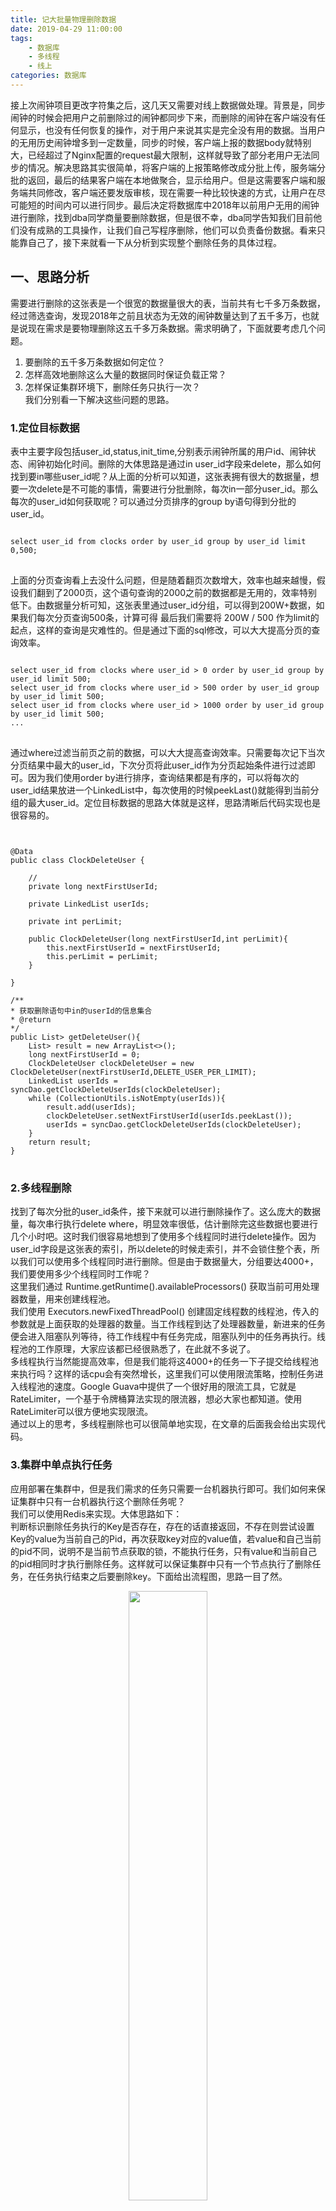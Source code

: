 ```yaml
---
title: 记大批量物理删除数据
date: 2019-04-29 11:00:00
tags: 
    - 数据库
    - 多线程
    - 线上
categories: 数据库
---
```

接上次闹钟项目更改字符集之后，这几天又需要对线上数据做处理。背景是，同步闹钟的时候会把用户之前删除过的闹钟都同步下来，而删除的闹钟在客户端没有任何显示，也没有任何恢复的操作，对于用户来说其实是完全没有用的数据。当用户的无用历史闹钟增多到一定数量，同步的时候，客户端上报的数据body就特别大，已经超过了Nginx配置的request最大限制，这样就导致了部分老用户无法同步的情况。解决思路其实很简单，将客户端的上报策略修改成分批上传，服务端分批的返回，最后的结果客户端在本地做聚合，显示给用户。但是这需要客户端和服务端共同修改，客户端还要发版审核，现在需要一种比较快速的方式，让用户在尽可能短的时间内可以进行同步。最后决定将数据库中2018年以前用户无用的闹钟进行删除，找到dba同学商量要删除数据，但是很不幸，dba同学告知我们目前他们没有成熟的工具操作，让我们自己写程序删除，他们可以负责备份数据。看来只能靠自己了，接下来就看一下从分析到实现整个删除任务的具体过程。  
## 一、思路分析
需要进行删除的这张表是一个很宽的数据量很大的表，当前共有七千多万条数据，经过筛选查询，发现2018年之前且状态为无效的闹钟数量达到了五千多万，也就是说现在需求是要物理删除这五千多万条数据。需求明确了，下面就要考虑几个问题。
1. 要删除的五千多万条数据如何定位？
2. 怎样高效地删除这么大量的数据同时保证负载正常？
3. 怎样保证集群环境下，删除任务只执行一次？  
我们分别看一下解决这些问题的思路。  
### 1.定位目标数据  
表中主要字段包括user_id,status,init_time,分别表示闹钟所属的用户id、闹钟状态、闹钟初始化时间。删除的大体思路是通过in user_id字段来delete，那么如何找到要in哪些user_id呢？从上面的分析可以知道，这张表拥有很大的数据量，想要一次delete是不可能的事情，需要进行分批删除，每次in一部分user_id。那么每次的user_id如何获取呢？可以通过分页排序的group by语句得到分批的user_id。  

<pre>
<code>
select user_id from clocks order by user_id group by user_id limit 0,500;
</code>
</pre>

上面的分页查询看上去没什么问题，但是随着翻页次数增大，效率也越来越慢，假设我们翻到了2000页，这个语句查询的2000之前的数据都是无用的，效率特别低下。由数据量分析可知，这张表里通过user_id分组，可以得到200W+数据，如果我们每次分页查询500条，计算可得 最后我们需要将 200W / 500 作为limit的起点，这样的查询是灾难性的。但是通过下面的sql修改，可以大大提高分页的查询效率。  

<pre>
<code>
select user_id from clocks where user_id > 0 order by user_id group by user_id limit 500;
select user_id from clocks where user_id > 500 order by user_id group by user_id limit 500;
select user_id from clocks where user_id > 1000 order by user_id group by user_id limit 500;
...
</code>
</pre> 

通过where过滤当前页之前的数据，可以大大提高查询效率。只需要每次记下当次分页结果中最大的user_id，下次分页将此user_id作为分页起始条件进行过滤即可。因为我们使用order by进行排序，查询结果都是有序的，可以将每次的user_id结果放进一个LinkedList中，每次使用的时候peekLast()就能得到当前分组的最大user_id。定位目标数据的思路大体就是这样，思路清晰后代码实现也是很容易的。  

<pre>
<code>

@Data
public class ClockDeleteUser {

    //
    private long nextFirstUserId;

    private LinkedList<Long> userIds;

    private int perLimit;

    public ClockDeleteUser(long nextFirstUserId,int perLimit){
        this.nextFirstUserId = nextFirstUserId;
        this.perLimit = perLimit;
    }

}

/**
* 获取删除语句中in的userId的信息集合
* @return
*/
public List<List<Long>> getDeleteUser(){
    List<List<Long>> result = new ArrayList<>();
    long nextFirstUserId = 0;
    ClockDeleteUser clockDeleteUser = new ClockDeleteUser(nextFirstUserId,DELETE_USER_PER_LIMIT);
    LinkedList<Long> userIds = syncDao.getClockDeleteUserIds(clockDeleteUser);
    while (CollectionUtils.isNotEmpty(userIds)){
        result.add(userIds);
        clockDeleteUser.setNextFirstUserId(userIds.peekLast());
        userIds = syncDao.getClockDeleteUserIds(clockDeleteUser);
    }
    return result;
}
</code>
</pre>  

### 2.多线程删除  
找到了每次分批的user_id条件，接下来就可以进行删除操作了。这么庞大的数据量，每次串行执行delete where，明显效率很低，估计删除完这些数据也要进行几个小时吧。这时我们很容易地想到了使用多个线程同时进行delete操作。因为user_id字段是这张表的索引，所以delete的时候走索引，并不会锁住整个表，所以我们可以使用多个线程同时进行删除。但是由于数据量大，分组要达4000+，我们要使用多少个线程同时工作呢？  
这里我们通过 Runtime.getRuntime().availableProcessors() 获取当前可用处理器数量，用来创建线程池。  
我们使用 Executors.newFixedThreadPool() 创建固定线程数的线程池，传入的参数就是上面获取的处理器的数量。当工作线程到达了处理器数量，新进来的任务便会进入阻塞队列等待，待工作线程中有任务完成，阻塞队列中的任务再执行。线程池的工作原理，大家应该都已经很熟悉了，在此就不多说了。  
多线程执行当然能提高效率，但是我们能将这4000+的任务一下子提交给线程池来执行吗？这样的话cpu会有突然增长，这里我们可以使用限流策略，控制任务进入线程池的速度。Google Guava中提供了一个很好用的限流工具，它就是 RateLimiter，一个基于令牌桶算法实现的限流器，想必大家也都知道。使用RateLimiter可以很方便地实现限流。  
通过以上的思考，多线程删除也可以很简单地实现，在文章的后面我会给出实现代码。  

### 3.集群中单点执行任务
应用部署在集群中，但是我们需求的任务只需要一台机器执行即可。我们如何来保证集群中只有一台机器执行这个删除任务呢？  
我们可以使用Redis来实现。大体思路如下：  
判断标识删除任务执行的Key是否存在，存在的话直接返回，不存在则尝试设置Key的value为当前自己的Pid，再次获取key对应的value值，若value和自己当前的pid不同，说明不是当前节点获取的锁，不能执行任务，只有value和当前自己的pid相同时才执行删除任务。这样就可以保证集群中只有一个节点执行了删除任务，在任务执行结束之后要删除key。下面给出流程图，思路一目了然。  
<div align=center> 
<img src="https://hexo-rxy.oss-cn-beijing.aliyuncs.com/database/delete_clock/%E5%88%A0%E9%99%A4%E4%BB%BB%E5%8A%A1redis.png" width="50%" height="50%">  
</div>


### 4.在哪里触发任务
分析了如何定位以及删除数据，那我们如何触发任务的执行呢？这里我在配置文件中设置了一个开关，用来标识本次启动是否需要执行删除任务。这个开关和上面提到的redis key共同决定是否在当前节点执行任务。  
什么时机进行删除呢？因为删除任务中使用了spring bean service，所以应该在spring容器初始化bean完成后执行删除任务。  
可以通过实现 ApplicationRunner 接口，实现接口的run方法来执行我们的任务。查阅springboot官方文档
<%- link_to('https://docs.spring.io/spring-boot/docs/2.1.4.RELEASE/reference/htmlsingle/#using-boot') %>可知：
<div align=center> 
<img src="https://hexo-rxy.oss-cn-beijing.aliyuncs.com/database/delete_clock/ApplicationRunner%E6%96%87%E6%A1%A3.png" width="100%" height="100%">  
</div>  
  
## 二、代码实现  
通过以上分析，实现思路已经非常清晰，下面给出实现代码，仅供参考。  
<code>
<pre>
@Slf4j
@Data
public class DeleteClockTask implements Runnable {

    private String name;

    private List<Long> userIds;

    private ClockDeleteService clockDeleteService;

    public DeleteClockTask(String name, List<Long> userIds) {
        this.name = name;
        this.userIds = userIds;
        this.clockDeleteService = (ClockDeleteService) SpringContextUtils.getBeanByClass(ClockDeleteService.class);
    }

    @Override
    public void run() {
        log.info("delete clock task {} start...", name);
        clockDeleteService.deleteUnusedClock(userIds);
        log.info("delete unused clock task {} end.", name);
    }
}
</pre>
</code>  

<code>
<pre>
@Component
@Slf4j
public class InitialBeanHandler implements ApplicationRunner {

    @Autowired
    private ClockDeleteService clockDeleteService;

    @Value("${task.delete.status}")
    private int deleteSwitch;

    @Autowired
    private RedissonHandler redissonHandler;

    private final static long TASK_EXPIRE_MILLS_TIME = 60 * 60 * 1000;
    private final static String DELETE_CLOCK_TASK_KEY = "delete_used_clock_running";

    private final static ExecutorService pool = Executors.newFixedThreadPool(Runtime.getRuntime().availableProcessors());

    @Override
    public void run(ApplicationArguments args) throws Exception {
        // 删除无用闹钟，已删除过，先屏蔽
        System.out.println("after run ...");
        // 先判断删除开关是否开启
        log.info("删除无用闹钟开关 deleteSwitch : " + deleteSwitch);
        // 若开关开启，并且当前没有节点在执行删除任务，则执行删除任务
        //通过redis查询是否有节点已经运行了删除任务
        boolean taskRunning = redissonHandler.exists(DELETE_CLOCK_TASK_KEY);

        List<DeleteClockTask> tasks = new ArrayList<>();

        if (deleteSwitch == 1 && !taskRunning) {
            //当前节点执行删除任务，设置redis中的任务状态
            String nowPid = ManagementFactory.getRuntimeMXBean().getName();
            redissonHandler.setNX(DELETE_CLOCK_TASK_KEY, nowPid, TASK_EXPIRE_MILLS_TIME);
            String taskRunningPid = redissonHandler.get(DELETE_CLOCK_TASK_KEY, String.class);

            if (!StringUtils.equals(taskRunningPid, nowPid)) {
                return;
            }

            //获取分批删除的userId的list
            List<List<Long>> deleteUsersList = clockDeleteService.getDeleteUser();
            if (CollectionUtils.isNotEmpty(deleteUsersList)) {
                int size = deleteUsersList.size();
                log.info("There are {} delete clock tasks totally.", size);
                for (int i = 0; i < size; i++) {
                    List<Long> userIds = deleteUsersList.get(i);
                    DeleteClockTask task = new DeleteClockTask("deleteTask" + i, userIds);
                    tasks.add(task);
                }
            }

            //限流
            RateLimiter rateLimiter = RateLimiter.create(2);

            for (DeleteClockTask task : tasks) {
                log.info("delete clock task {} wait time {}", task.getName(), rateLimiter.acquire());
                pool.execute(task);
                log.info("delete clock task {} finished.", task.getName());
            }
            log.info("delete clock tasks all finished");

            //执行完成，将redis中标志任务执行状态的key删除
            redissonHandler.del(DELETE_CLOCK_TASK_KEY);
        }
    }
}
</pre>
</code>  

## 三、线上执行
经过测试环境反复测试，最终挑了个风和日丽的日子，准备在生产环境执行。  
合并master，开始部署，盯着日志，静静等待...  
线上删除任务共分为了4014个组，按每秒钟2组的速度进入线程池,开始执行删除任务，观察cpu使用率，基本稳定，没有出现激增。半个多小时后，所有任务执行完成。一共删除了58115102条数据，至此这次删除历史数据的任务完成。  
这是本人第一次在线上物理删除这么大量的数据，仅此记录一下本次处理的思路和实现方法。

